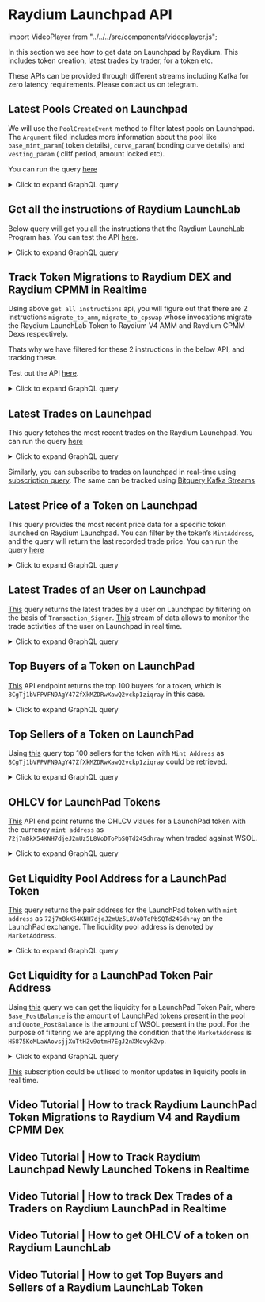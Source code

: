 # Raydium Launchpad API

import VideoPlayer from "../../../src/components/videoplayer.js";

In this section we see how to get data on Launchpad by Raydium. This includes token creation, latest trades by trader, for a token etc.

These APIs can be provided through different streams including Kafka for zero latency requirements. Please contact us on telegram.

<head>
  <meta name="title" content="Raydium Launchpad API - Solana On-Chain Token & Trade Data" />
  <meta name="description" content="Access real-time on-chain data for Raydium Launchpad tokens using the Bitquery-powered Raydium Launchpad API. Track trades, liquidity, token prices, and more on Solana." />
  <meta name="keywords" content="Raydium Launchpad API,Raydium token data,Solana API,Raydium on-chain data,Raydium DEX API,Solana Launchpad tokens,Raydium AcceleRaytor,Raydium LaunchLab,Bitquery API,crypto trading API,Solana memecoins,Raydium blockchain data,token analytics API" />
  <meta name="robots" content="index, follow" />
  <meta http-equiv="Content-Type" content="text/html; charset=utf-8" />
  <meta name="language" content="English" />

  <meta property="og:type" content="website" />
  <meta property="og:title" content="Raydium Launchpad API - Solana On-Chain Token & Trade Data" />
  <meta property="og:description" content="Explore token analytics and real-time data from Raydium Launchpad projects on Solana with the Bitquery API." />

  <meta property="twitter:card" content="summary_large_image" />
  <meta property="twitter:title" content="Raydium Launchpad API - Token & Trade Data on Solana" />
  <meta property="twitter:description" content="Monitor token trades, prices, and liquidity for Raydium Launchpad projects using Bitquery's on-chain API." />
</head>

## Latest Pools Created on Launchpad

We will use the `PoolCreateEvent` method to filter latest pools on Launchpad. The `Argument` filed includes more information about the pool like `base_mint_param`( token details), `curve_param`( bonding curve details) and `vesting_param` ( cliff period, amount locked etc).

You can run the query [here](https://ide.bitquery.io/Launchpad-latest-pool-created)

<details>
  <summary>Click to expand GraphQL query</summary>

```graphql
{
  Solana(network: solana, dataset: realtime) {
    Instructions(
      where: {
        Instruction: {
          Program: {
            Address: { is: "LanMV9sAd7wArD4vJFi2qDdfnVhFxYSUg6eADduJ3uj" }
            Method: { is: "PoolCreateEvent" }
          }
        }
      }
      orderBy: { descending: Block_Time }
    ) {
      Instruction {
        Accounts {
          Address
        }
        Program {
          Name
          Method
          AccountNames
          Arguments {
            Name
            Type
            Value {
              ... on Solana_ABI_Integer_Value_Arg {
                integer
              }
              ... on Solana_ABI_String_Value_Arg {
                string
              }
              ... on Solana_ABI_Address_Value_Arg {
                address
              }
              ... on Solana_ABI_BigInt_Value_Arg {
                bigInteger
              }
              ... on Solana_ABI_Bytes_Value_Arg {
                hex
              }
              ... on Solana_ABI_Boolean_Value_Arg {
                bool
              }
              ... on Solana_ABI_Float_Value_Arg {
                float
              }
              ... on Solana_ABI_Json_Value_Arg {
                json
              }
            }
          }
        }
      }
    }
  }
}
```

</details>

## Get all the instructions of Raydium LaunchLab

Below query will get you all the instructions that the Raydium LaunchLab Program has. You can test the API [here](https://ide.bitquery.io/all-the-instructions-of-Raydium-LaunchLab).

<details>
  <summary>Click to expand GraphQL query</summary>

```
query MyQuery {
  Solana {
    Instructions(
      where: {Instruction: {Program: {Address: {is: "LanMV9sAd7wArD4vJFi2qDdfnVhFxYSUg6eADduJ3uj"}}}}
    ) {
      Instruction {
        Program {
          Method
        }
      }
      count
    }
  }
}
```

</details>

## Track Token Migrations to Raydium DEX and Raydium CPMM in Realtime

Using above `get all instructions` api, you will figure out that there are 2 instructions `migrate_to_amm`, `migrate_to_cpswap` whose invocations migrate the Raydium LaunchLab Token to Raydium V4 AMM and Raydium CPMM Dexs respectively.

Thats why we have filtered for these 2 instructions in the below API, and tracking these.

Test out the API [here](https://ide.bitquery.io/Track-Token-Migrations-to-Raydium-DEX-and-Raydium-CPMM-in-realtime).

<details>
  <summary>Click to expand GraphQL query</summary>

```
subscription MyQuery {
  Solana {
    Instructions(
      where: {Instruction: {Program: {Address: {is: "LanMV9sAd7wArD4vJFi2qDdfnVhFxYSUg6eADduJ3uj"}, Method: {in: ["migrate_to_amm","migrate_to_cpswap"]}}}, Transaction: {Result: {Success: true}}}
    ) {
      Block{
        Time
      }
      Instruction {
        Program {
          Method
          AccountNames
          Address
          Arguments {
            Value {
              ... on Solana_ABI_Json_Value_Arg {
                json
              }
              ... on Solana_ABI_Float_Value_Arg {
                float
              }
              ... on Solana_ABI_Boolean_Value_Arg {
                bool
              }
              ... on Solana_ABI_Bytes_Value_Arg {
                hex
              }
              ... on Solana_ABI_BigInt_Value_Arg {
                bigInteger
              }
              ... on Solana_ABI_Address_Value_Arg {
                address
              }
              ... on Solana_ABI_Integer_Value_Arg {
                integer
              }
              ... on Solana_ABI_String_Value_Arg {
                string
              }
            }
            Type
            Name
          }
          Name
        }
        Accounts {
          Address
          IsWritable
          Token {
            ProgramId
            Owner
            Mint
          }
        }
      }
      Transaction {
        Signature
        Signer
      }
    }
  }
}
```

</details>

## Latest Trades on Launchpad

This query fetches the most recent trades on the Raydium Launchpad.
You can run the query [here](https://ide.bitquery.io/Latest-Trades-on-Launchpad)

<details>
  <summary>Click to expand GraphQL query</summary>

```graphql
query LatestTrades {
  Solana {
    DEXTradeByTokens(
      orderBy: { descending: Block_Time }
      limit: { count: 50 }
      where: { Trade: { Dex: { ProtocolName: { is: "raydium_launchpad" } } } }
    ) {
      Block {
        Time
      }
      Transaction {
        Signature
      }
      Trade {
        Market {
          MarketAddress
        }
        Dex {
          ProtocolName
          ProtocolFamily
        }
        AmountInUSD
        PriceInUSD
        Amount
        Currency {
          Name
        }
        Side {
          Type
          Currency {
            Symbol
            MintAddress
            Name
          }
          AmountInUSD
          Amount
        }
      }
    }
  }
}
```

</details>

Similarly, you can subscribe to trades on launchpad in real-time using [subscription query](https://ide.bitquery.io/Subscribe-to-Trades-on-Launchpad). The same can be tracked using [Bitquery Kafka Streams](https://docs.bitquery.io/docs/streams/kafka-streaming-concepts/)

## Latest Price of a Token on Launchpad

This query provides the most recent price data for a specific token launched on Raydium Launchpad. You can filter by the token’s `MintAddress`, and the query will return the last recorded trade price.
You can run the query [here](https://ide.bitquery.io/Latest-Price-of-a-Token-on-Launchpad)

<details>
  <summary>Click to expand GraphQL query</summary>

```graphql
{
  Solana {
    DEXTradeByTokens(
      orderBy: { descending: Block_Time }
      limit: { count: 1 }
      where: {
        Trade: {
          Dex: { ProtocolName: { is: "raydium_launchpad" } }
          Currency: {
            MintAddress: { is: "5SA3y1LSB55D36G6BYXwqpEXZferX5zosSdQuky7aray" }
          }
        }
      }
    ) {
      Block {
        Time
      }
      Transaction {
        Signature
      }
      Trade {
        Market {
          MarketAddress
        }
        Dex {
          ProtocolName
          ProtocolFamily
        }
        AmountInUSD
        PriceInUSD
        Amount
        Currency {
          Name
        }
        Side {
          Type
          Currency {
            Symbol
            MintAddress
            Name
          }
          AmountInUSD
          Amount
        }
      }
    }
  }
}
```

</details>

## Latest Trades of an User on Launchpad

[This](https://ide.bitquery.io/trades-by-user-on-launchpad_1) query returns the latest trades by a user on Launchpad by filtering on the basis of `Transaction_Signer`. [This](https://ide.bitquery.io/trades-by-user-on-launchpad-stream) stream of data allows to monitor the trade activities of the user on Launchpad in real time.

<details>
  <summary>Click to expand GraphQL query</summary>

```graphql
query MyQuery {
  Solana {
    DEXTradeByTokens(
      where: {
        Trade: { Dex: { ProtocolName: { is: "raydium_launchpad" } } }
        Transaction: {
          Signer: { is: "8KjdBwz6Q3EYUDYmqfg33em3p9GFcP48v3ghJmw2KDNe" }
        }
      }
      orderBy: { descending: Block_Time }
      limit: { count: 100 }
    ) {
      Trade {
        Currency {
          MintAddress
          Name
          Symbol
        }
        Market {
          MarketAddress
        }
        usd_price: PriceInUSD
        sol_price: Price
        Side {
          Currency {
            Symbol
            Name
            MintAddress
          }
          Type
        }
      }
    }
  }
}
```

</details>

## Top Buyers of a Token on LaunchPad

[This](https://ide.bitquery.io/top-buyers-of-a-token-on-launchpad) API endpoint returns the top 100 buyers for a token, which is `8CgTj1bVFPVFN9AgY47ZfXkMZDRwXawQ2vckp1ziqray` in this case.

<details>
  <summary>Click to expand GraphQL query</summary>

```graphql
query MyQuery {
  Solana {
    DEXTradeByTokens(
      where: {
        Trade: {
          Dex: { ProtocolName: { is: "raydium_launchpad" } }
          Currency: {
            MintAddress: { is: "8CgTj1bVFPVFN9AgY47ZfXkMZDRwXawQ2vckp1ziqray" }
          }
          Side: { Type: { is: buy } }
        }
      }
      orderBy: { descendingByField: "buy_volume" }
      limit: { count: 100 }
    ) {
      Trade {
        Currency {
          MintAddress
          Name
          Symbol
        }
      }
      Transaction {
        Signer
      }
      buy_volume: sum(of: Trade_Side_AmountInUSD)
    }
  }
}
```

</details>

## Top Sellers of a Token on LaunchPad

Using [this](https://ide.bitquery.io/top-sellers-of-a-token-on-launchpad_1) query top 100 sellers for the token with `Mint Address` as `8CgTj1bVFPVFN9AgY47ZfXkMZDRwXawQ2vckp1ziqray` could be retrieved.

<details>
  <summary>Click to expand GraphQL query</summary>

```graphql
query MyQuery {
  Solana {
    DEXTradeByTokens(
      where: {
        Trade: {
          Dex: { ProtocolName: { is: "raydium_launchpad" } }
          Currency: {
            MintAddress: { is: "8CgTj1bVFPVFN9AgY47ZfXkMZDRwXawQ2vckp1ziqray" }
          }
          Side: { Type: { is: sell } }
        }
      }
      orderBy: { descendingByField: "sell_volume" }
      limit: { count: 100 }
    ) {
      Trade {
        Currency {
          MintAddress
          Name
          Symbol
        }
      }
      Transaction {
        Signer
      }
      sell_volume: sum(of: Trade_Side_AmountInUSD)
    }
  }
}
```

</details>

## OHLCV for LaunchPad Tokens

[This](https://ide.bitquery.io/ohlc-for-launchpad-token) API end point returns the OHLCV vlaues for a LaunchPad token with the currency `mint address` as `72j7mBkX54KNH7djeJ2mUz5L8VoDToPbSQTd24Sdhray` when traded against WSOL.

<details>
  <summary>Click to expand GraphQL query</summary>

```graphql
query MyQuery {
  Solana {
    DEXTradeByTokens(
      where: {
        Trade: {
          Dex: { ProtocolName: { is: "raydium_launchpad" } }
          Currency: {
            MintAddress: { is: "72j7mBkX54KNH7djeJ2mUz5L8VoDToPbSQTd24Sdhray" }
          }
          Side: {
            Currency: {
              MintAddress: { is: "So11111111111111111111111111111111111111112" }
            }
          }
        }
        Transaction: { Result: { Success: true } }
      }
      limit: { count: 100 }
      orderBy: { descendingByField: "Block_Timefield" }
    ) {
      Block {
        Timefield: Time(interval: { count: 1, in: minutes })
      }
      Trade {
        open: Price(minimum: Block_Slot)
        high: Price(maximum: Trade_Price)
        low: Price(minimum: Trade_Price)
        close: Price(maximum: Block_Slot)
      }
      volumeInUSD: sum(of: Trade_Side_AmountInUSD)
      count
    }
  }
}
```

</details>

## Get Liquidity Pool Address for a LaunchPad Token

[This](https://ide.bitquery.io/pool-address-for-launchpad-token) query returns the pair address for the LaunchPad token with `mint address` as `72j7mBkX54KNH7djeJ2mUz5L8VoDToPbSQTd24Sdhray` on the LaunchPad exchange. The liquidity pool address is denoted by `MarketAddress`.

<details>
  <summary>Click to expand GraphQL query</summary>

```graphql
query MyQuery {
  Solana {
    DEXTradeByTokens(
      where: {
        Trade: {
          Dex: { ProtocolName: { is: "raydium_launchpad" } }
          Currency: {
            MintAddress: { is: "72j7mBkX54KNH7djeJ2mUz5L8VoDToPbSQTd24Sdhray" }
          }
        }
      }
    ) {
      Trade {
        Market {
          MarketAddress
        }
        Currency {
          Name
          Symbol
          MintAddress
        }
        Side {
          Currency {
            Name
            Symbol
            MintAddress
          }
        }
      }
      count
    }
  }
}
```

</details>

## Get Liquidity for a LaunchPad Token Pair Address

Using [this](https://ide.bitquery.io/liquidity-for-a-launchpad-token-pair) query we can get the liquidity for a LaunchPad Token Pair, where `Base_PostBalance` is the amount of LaunchPad tokens present in the pool and `Quote_PostBalance` is the amount of WSOL present in the pool. For the purpose of filtering we are applying the condition that the `MarketAddress` is `H5875KoMLaWAovsjjXuTtHZv9otmH7EgJ2nXMovykZvp`.

<details>
  <summary>Click to expand GraphQL query</summary>

```graphql
{
  Solana {
    DEXPools(
      where: {
        Pool: {
          Market: {
            MarketAddress: {
              is: "H5875KoMLaWAovsjjXuTtHZv9otmH7EgJ2nXMovykZvp"
            }
          }
        }
        Transaction: { Result: { Success: true } }
      }
      orderBy: { descending: Block_Time }
      limit: { count: 1 }
    ) {
      Pool {
        Base {
          PostAmount
        }
        Quote {
          PostAmount
        }
        Market {
          BaseCurrency {
            MintAddress
            Name
            Symbol
          }
          QuoteCurrency {
            MintAddress
            Name
            Symbol
          }
        }
      }
    }
  }
}
```

</details>

[This](https://ide.bitquery.io/liquidity-for-a-launchpad-token-pair-stream) subscription could be utilised to monitor updates in liquidity pools in real time.

## Video Tutorial | How to track Raydium LaunchPad Token Migrations to Raydium V4 and Raydium CPMM Dex

<VideoPlayer url="https://www.youtube.com/watch?v=lp1V2uLAu3Q" />

## Video Tutorial | How to Track Raydium Launchpad Newly Launched Tokens in Realtime

<VideoPlayer url="https://www.youtube.com/watch?v=2jQ4dyR_cqw" />

## Video Tutorial | How to track Dex Trades of a Traders on Raydium LaunchPad in Realtime

<VideoPlayer url="https://www.youtube.com/watch?v=V1Fd8uXm6mc" />

## Video Tutorial | How to get OHLCV of a token on Raydium LaunchLab

<VideoPlayer url="https://www.youtube.com/watch?v=M9wSVqRE7_o" />

## Video Tutorial | How to get Top Buyers and Sellers of a Raydium LaunchLab Token

<VideoPlayer url="https://www.youtube.com/watch?v=it8xf3kdILo" />
